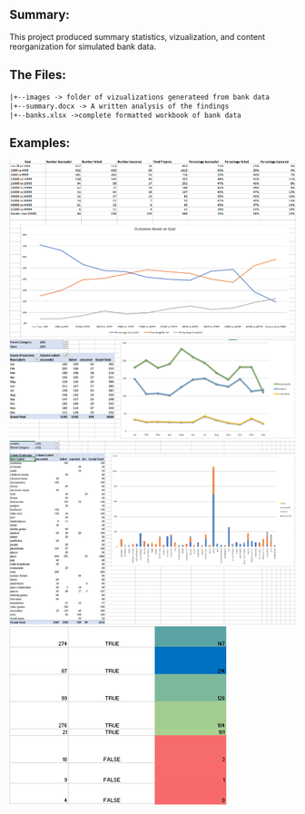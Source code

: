 
## Summary:

This project produced summary statistics, vizualization, and content reorganization for simulated bank data.

## The Files:
```
|+--images -> folder of vizualizations generateed from bank data
|+--summary.docx -> A written analysis of the findings
|+--banks.xlsx ->complete formatted workbook of bank data

```

## Examples:

 ![Vizualization Preview](Images/GoalOutcomes.PNG)
 ![Vizualization Preview](Images/LaunchDateOutcomes.PNG)
 ![Vizualization Preview](Images/SubcategoryStats.PNG)
 ![Vizualization Preview](Images/PercentageFundedFormat.PNG)



